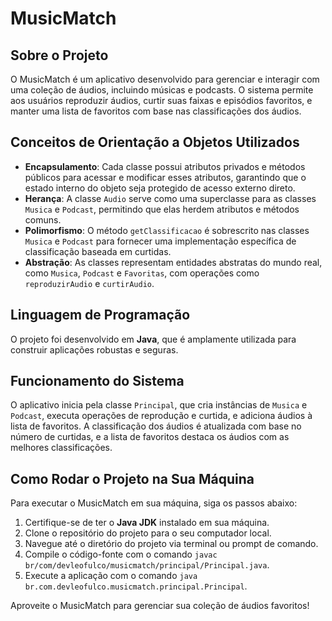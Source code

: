 # MusicMatch

## Sobre o Projeto
O MusicMatch é um aplicativo desenvolvido para gerenciar e interagir com uma coleção de áudios, incluindo músicas e podcasts. O sistema permite aos usuários reproduzir áudios, curtir suas faixas e episódios favoritos, e manter uma lista de favoritos com base nas classificações dos áudios.

## Conceitos de Orientação a Objetos Utilizados
- **Encapsulamento**: Cada classe possui atributos privados e métodos públicos para acessar e modificar esses atributos, garantindo que o estado interno do objeto seja protegido de acesso externo direto.
- **Herança**: A classe `Audio` serve como uma superclasse para as classes `Musica` e `Podcast`, permitindo que elas herdem atributos e métodos comuns.
- **Polimorfismo**: O método `getClassificacao` é sobrescrito nas classes `Musica` e `Podcast` para fornecer uma implementação específica de classificação baseada em curtidas.
- **Abstração**: As classes representam entidades abstratas do mundo real, como `Musica`, `Podcast` e `Favoritas`, com operações como `reproduzirAudio` e `curtirAudio`.

## Linguagem de Programação
O projeto foi desenvolvido em **Java**, que é amplamente utilizada para construir aplicações robustas e seguras.

## Funcionamento do Sistema
O aplicativo inicia pela classe `Principal`, que cria instâncias de `Musica` e `Podcast`, executa operações de reprodução e curtida, e adiciona áudios à lista de favoritos. A classificação dos áudios é atualizada com base no número de curtidas, e a lista de favoritos destaca os áudios com as melhores classificações.

## Como Rodar o Projeto na Sua Máquina
Para executar o MusicMatch em sua máquina, siga os passos abaixo:

1. Certifique-se de ter o **Java JDK** instalado em sua máquina.
2. Clone o repositório do projeto para o seu computador local.
3. Navegue até o diretório do projeto via terminal ou prompt de comando.
4. Compile o código-fonte com o comando `javac br/com/devleofulco/musicmatch/principal/Principal.java`.
5. Execute a aplicação com o comando `java br.com.devleofulco.musicmatch.principal.Principal`.

Aproveite o MusicMatch para gerenciar sua coleção de áudios favoritos!

